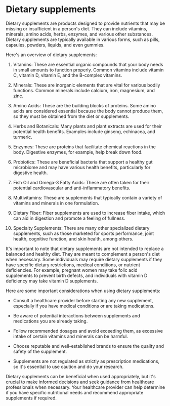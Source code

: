 # Dietary supplements 

Dietary supplements are products designed to provide nutrients that may be missing or insufficient in a person's diet. They can include vitamins, minerals, amino acids, herbs, enzymes, and various other substances. Dietary supplements are typically available in various forms, such as pills, capsules, powders, liquids, and even gummies. 

Here's an overview of dietary supplements:

1. Vitamins: These are essential organic compounds that your body needs in small amounts to function properly. Common vitamins include vitamin C, vitamin D, vitamin E, and the B-complex vitamins.

2. Minerals: These are inorganic elements that are vital for various bodily functions. Common minerals include calcium, iron, magnesium, and zinc.

3. Amino Acids: These are the building blocks of proteins. Some amino acids are considered essential because the body cannot produce them, so they must be obtained from the diet or supplements.

4. Herbs and Botanicals: Many plants and plant extracts are used for their potential health benefits. Examples include ginseng, echinacea, and turmeric.

5. Enzymes: These are proteins that facilitate chemical reactions in the body. Digestive enzymes, for example, help break down food.

6. Probiotics: These are beneficial bacteria that support a healthy gut microbiome and may have various health benefits, particularly for digestive health.

7. Fish Oil and Omega-3 Fatty Acids: These are often taken for their potential cardiovascular and anti-inflammatory benefits.

8. Multivitamins: These are supplements that typically contain a variety of vitamins and minerals in one formulation.

9. Dietary Fiber: Fiber supplements are used to increase fiber intake, which can aid in digestion and promote a feeling of fullness.

10. Specialty Supplements: There are many other specialized dietary supplements, such as those marketed for sports performance, joint health, cognitive function, and skin health, among others.

It's important to note that dietary supplements are not intended to replace a balanced and healthy diet. They are meant to complement a person's diet when necessary. Some individuals may require dietary supplements if they have specific dietary restrictions, medical conditions, or nutrient deficiencies. For example, pregnant women may take folic acid supplements to prevent birth defects, and individuals with vitamin D deficiency may take vitamin D supplements.

Here are some important considerations when using dietary supplements:

* Consult a healthcare provider before starting any new supplement, especially if you have medical conditions or are taking medications.
  
* Be aware of potential interactions between supplements and medications you are already taking.
 
* Follow recommended dosages and avoid exceeding them, as excessive intake of certain vitamins and minerals can be harmful.
    
* Choose reputable and well-established brands to ensure the quality and safety of the supplement.

* Supplements are not regulated as strictly as prescription medications, so it's essential to use caution and do your research.

Dietary supplements can be beneficial when used appropriately, but it's crucial to make informed decisions and seek guidance from healthcare professionals when necessary. Your healthcare provider can help determine if you have specific nutritional needs and recommend appropriate supplements if required.
